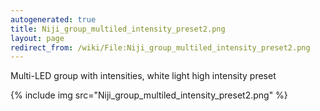 ```yaml
---
autogenerated: true
title: Niji_group_multiled_intensity_preset2.png
layout: page
redirect_from: /wiki/File:Niji_group_multiled_intensity_preset2.png
---
```


Multi-LED group with intensities, white light high intensity preset

{% include img src="Niji_group_multiled_intensity_preset2.png" %}
